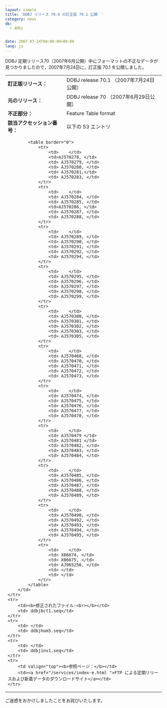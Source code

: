 ```yaml
---
layout: simple
title: 'DDBJ リリース 70.0 の訂正版 70.1 公開　'
category: news
db:
  - ddbj


date: 2007-07-24T00:00:00+09:00
lang: ja
---
```


<html>DDBJ 定期リリース70（2007年6月公開）中にフォーマットの不正なデータが見つかりましたので，2007年7月24日に，訂正版 70.1 を公開しました。

<table border="0">
    <tr>
        <td><b>訂正版リリース：</b></td>
        <td> DDBJ release 70.1 （2007年7月24日公開）</td>
    </tr>
    <tr>
        <td><b>元のリリース：</b></td>
        <td> DDBJ release 70 （2007年6月29日公開）</td>
    </tr>
    <tr>
        <td><b>不正部分：</b></td>
        <td> Feature Table format</td>
    </tr>
    <tr>
        <td><b> 該当アクセッション番号：</b></td>
        <td>以下の 53 エントリ </td>
    </tr>
    <tr>
        <td colspan="2">

            <table border="0">
                <tr>
                    <td>    </td>
                    <td>AJ570278, </td>
                    <td> AJ570279, </td>
                    <td> AJ570280, </td>
                    <td> AJ570281,</td>
                    <td> AJ570283, </td>
                </tr>
                <tr>
                    <td>    </td>
                    <td> AJ570284, </td>
                    <td> AJ570285, </td>
                    <td>AJ570286, </td>
                    <td> AJ570287, </td>
                    <td> AJ570288, </td>
                </tr>
                <tr>
                    <td>    </td>
                    <td> AJ570289, </td>
                    <td> AJ570290, </td>
                    <td> AJ570291, </td>
                    <td> AJ570292, </td>
                    <td> AJ570294, </td>
                </tr>
                <tr>
                    <td>    </td>
                    <td> AJ570295, </td>
                    <td> AJ570296, </td>
                    <td> AJ570297, </td>
                    <td> AJ570298, </td>
                    <td> AJ570299, </td>
                </tr>
                <tr>
                    <td>    </td>
                    <td> AJ570300, </td>
                    <td> AJ570301, </td>
                    <td> AJ570302, </td>
                    <td> AJ570303, </td>
                    <td> AJ570305, </td>
                </tr>
                <tr>
                    <td>    </td>
                    <td> AJ570468, </td>
                    <td> AJ570470, </td>
                    <td> AJ570471, </td>
                    <td> AJ570472, </td>
                    <td> AJ570473, </td>
                </tr>
                <tr>
                    <td>    </td>
                    <td> AJ570474, </td>
                    <td> AJ570475, </td>
                    <td> AJ570476, </td>
                    <td> AJ570477, </td>
                    <td> AJ570478, </td>
                </tr>
                <tr>
                    <td>    </td>
                    <td> AJ570479 </td>
                    <td> AJ570481 </td>
                    <td> AJ570482, </td>
                    <td> AJ570483, </td>
                    <td> AJ570484, </td>
                </tr>
                <tr>
                    <td>    </td>
                    <td> AJ570485, </td>
                    <td> AJ570486, </td>
                    <td> AJ570487, </td>
                    <td> AJ570488, </td>
                    <td> AJ570489, </td>
                </tr>
                <tr>
                    <td>    </td>
                    <td> AJ570490, </td>
                    <td> AJ570492, </td>
                    <td> AJ570493, </td>
                    <td> AJ570494, </td>
                    <td> AJ570495, </td>
                </tr>
                <tr>
                    <td>    </td>
                    <td> X06674, </td>
                    <td> X06675, </td>
                    <td> AJ965256, </td>
                    <td> </td>
                    <td> </td>
                </tr>
            </table>
        </td>
    </tr>
    <tr>
        <td><b>修正されたファイル:<br></b></td>
        <td> ddbjbct1.seq</td>
    </tr>
    <tr>
        <td> </td>
        <td> ddbjhum5.seq</td>
    </tr>
    <tr>
        <td> </td>
        <td> ddbjinv1.seq</td>
    </tr>
    <tr>
        <td valign="top"><b>参照ページ：</b></td>
        <td><a href="/services/index-e.html ">FTP による定期リリースおよび新着データのダウンロードサイト</a></td>
    </tr>
</table>

<p>ご迷惑をおかけしましたことをお詫びいたします。</p>
</html>
